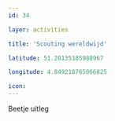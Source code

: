 ```yaml
---
id: 34

layer: activities

title: 'Scouting wereldwijd'

latitude: 51.20135185988967

longitude: 4.849218765066825

icon:
---
```


Beetje uitleg
